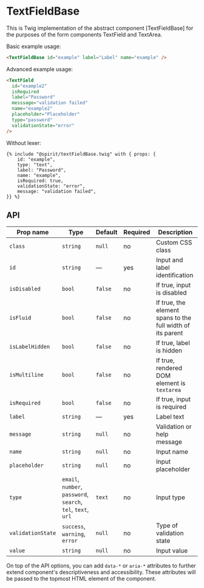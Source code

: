 # TextFieldBase

This is Twig implementation of the abstract component [TextFieldBase] for the purposes of the form components TextField and TextArea.

Basic example usage:

```html
<TextFieldBase id="example" label="Label" name="example" />
```

Advanced example usage:

```html
<TextField
  id="example2"
  isRequired
  label="Password"
  messsage="validation failed"
  name="example2"
  placeholder="Placeholder"
  type="password"
  validationState="error"
/>
```

Without lexer:

```twig
{% include "@spirit/textFieldBase.twig" with { props: {
    id: "example",
    type: "text",
    label: "Password",
    name: "example",
    isRequired: true,
    validationState: "error",
    message: "validation failed",
}} %}
```

## API

| Prop name         | Type                                                          | Default | Required | Description                                                |
| ----------------- | ------------------------------------------------------------- | ------- | -------- | ---------------------------------------------------------- |
| `class`           | `string`                                                      | `null`  | no       | Custom CSS class                                           |
| `id`              | `string`                                                      | —       | yes      | Input and label identification                             |
| `isDisabled`      | `bool`                                                        | `false` | no       | If true, input is disabled                                 |
| `isFluid`         | `bool`                                                        | `false` | no       | If true, the element spans to the full width of its parent |
| `isLabelHidden`   | `bool`                                                        | `false` | no       | If true, label is hidden                                   |
| `isMultiline`     | `bool`                                                        | `false` | no       | If true, rendered DOM element is `textarea`                |
| `isRequired`      | `bool`                                                        | `false` | no       | If true, input is required                                 |
| `label`           | `string`                                                      | —       | yes      | Label text                                                 |
| `message`         | `string`                                                      | `null`  | no       | Validation or help message                                 |
| `name`            | `string`                                                      | `null`  | no       | Input name                                                 |
| `placeholder`     | `string`                                                      | `null`  | no       | Input placeholder                                          |
| `type`            | `email`, `number`, `password`, `search`, `tel`, `text`, `url` | `text`  | no       | Input type                                                 |
| `validationState` | `success`, `warning`, `error`                                 | `null`  | no       | Type of validation state                                   |
| `value`           | `string`                                                      | `null`  | no       | Input value                                                |

On top of the API options, you can add `data-*` or `aria-*` attributes to
further extend component's descriptiveness and accessibility. These attributes
will be passed to the topmost HTML element of the component.

[textfield]: https://github.com/lmc-eu/spirit-design-system/tree/main/packages/web/src/scss/components/TextField
